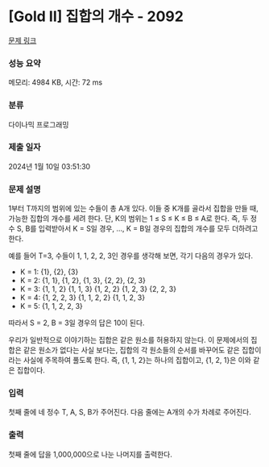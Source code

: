 # [Gold II] 집합의 개수 - 2092 

[문제 링크](https://www.acmicpc.net/problem/2092) 

### 성능 요약

메모리: 4984 KB, 시간: 72 ms

### 분류

다이나믹 프로그래밍

### 제출 일자

2024년 1월 10일 03:51:30

### 문제 설명

<p>1부터 T까지의 범위에 있는 수들이 총 A개 있다. 이들 중 K개를 골라서 집합을 만들 때, 가능한 집합의 개수를 세려 한다. 단, K의 범위는 1 ≤ S ≤ K ≤ B ≤ A로 한다. 즉, 두 정수 S, B를 입력받아서 K = S일 경우, …, K = B일 경우의 집합의 개수를 모두 더하려고 한다.</p>

<p>예를 들어 T=3, 수들이 1, 1, 2, 2, 3인 경우를 생각해 보면, 각기 다음의 경우가 있다.</p>

<ul>
	<li>K = 1: {1}, {2}, {3}</li>
	<li>K = 2: {1, 1}, {1, 2}, {1, 3}, {2, 2}, {2, 3}</li>
	<li>K = 3: {1, 1, 2} {1, 1, 3} {1, 2, 2} {1, 2, 3} {2, 2, 3}</li>
	<li>K = 4: {1, 2, 2, 3} {1, 1, 2, 2} {1, 1, 2, 3}</li>
	<li>K = 5: {1, 1, 2, 2, 3}</li>
</ul>

<p>따라서 S = 2, B = 3일 경우의 답은 10이 된다.</p>

<p>우리가 일반적으로 이야기하는 집합은 같은 원소를 허용하지 않는다. 이 문제에서의 집합은 같은 원소가 없다는 사실 보다는, 집합의 각 원소들의 순서를 바꾸어도 같은 집합이라는 사실에 주목하여 풀도록 한다. 즉, {1, 1, 2}는 하나의 집합이고, {1, 2, 1}은 이와 같은 집합이다.</p>

### 입력 

 <p>첫째 줄에 네 정수 T, A, S, B가 주어진다. 다음 줄에는 A개의 수가 차례로 주어진다.</p>

### 출력 

 <p>첫째 줄에 답을 1,000,000으로 나눈 나머지를 출력한다.</p>

